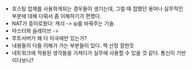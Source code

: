 - 호스팅 업체를 사용하게되는 경우들이 생기는데, 그럴 때 접했던 용어나 실무적인 부분에 대해 다뤄서 좀 이해하기가 편했다.
- NAT가 흥미로웠다: 캐싀 -> ip를 바꿔주는 기술. 
- 마스터와 슬레이브 -> 
- 루트서버가 왜 다 미국에만 있는가? 
- 내용들이 다들 이해가 가는 부분들이 있다. 책 선정 잘한듯
- 네트워크에 적용된 생각들을 가져다가 실무에 사용할 수 있을 것 같다. 통신이 기반이다보니? 
